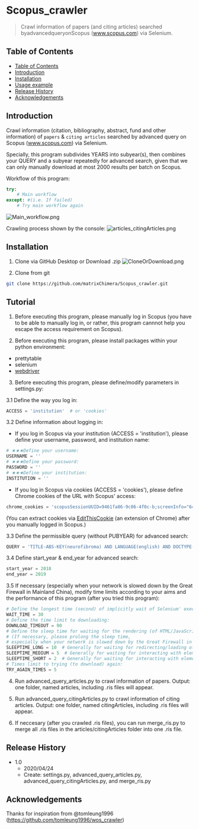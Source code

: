 # Scopus_crawler
> Crawl information of papers (and citing articles) searched byadvancedqueryonScopus (www.scopus.com) via Selenium.

## Table of Contents
- [Table of Contents](#table-of-contents)
- [Introduction](#introduction)
- [Installation](#installation)
- [Usage example](#usage-example)
- [Release History](#release-history)
- [Acknowledgements](#acknowledgements)

## Introduction

Crawl information (citation, bibliography, abstract, fund and other information) of `papers` & `citing articles` searched by advanced query on Scopus (www.scopus.com) via Selenium.

Specially, this program subdivides YEARS into subyear(s), then combines your QUERY and a subyear repeatedly for advanced search, given that we can only manually download at most 2000 results per batch on Scopus.

Workflow of this program:
```python
try: 
    # Main workflow
except: #(i.e. If failed)
    # Try main workflow again
```
![Main_workflow.png](https://i.loli.net/2020/04/24/uhw6rTJCDQ1kNXO.png)

Crawling process shown by the console:
![articles_citingArticles.png](https://i.loli.net/2020/04/24/f3ckbvrABJdF1o6.png)

## Installation

1. Clone via GitHub Desktop or Download .zip
![CloneOrDownload.png](https://i.loli.net/2020/04/24/DbiXzVSs42GZ6Cc.png)

2. Clone from git
```sh
git clone https://github.com/matrixChimera/Scopus_crawler.git
```


## Tutorial
1. Before executing this program, please manually log in Scopus (you have to be able to manually log in, or rather, this program cannnot help you escape the access requirement on Scopus).

2. Before executing this program, please install packages within your python environment:
* prettytable
* selenium
* [webdriver](https://chromedriver.chromium.org/downloads)

3. Before executing this program, please define/modify parameters in settings.py: 

3.1 Define the way you log in:
```python
ACCESS = 'institution'  # or 'cookies'
```

3.2 Define information about logging in:

* If you log in Scopus via your institution (ACCESS = 'institution'), please define your username, password, and institution name:
```python
# ★★★Define your username:
USERNAME = ''
# ★★★Define your password:
PASSWORD = ''
# ★★★Define your institution:
INSTITUTION = ''
```
* If you log in Scopus via cookies (ACCESS = 'cookies'), please define Chrome cookies of the URL with Scopus' access:
```python
chrome_cookies = 'scopusSessionUUID=9461fa86-9c06-4f0c-b;screenInfo="640:1024";SCSessionID=9D8BCB4DD7A64A57C24BFAE9B43FF959.wsnAw8kcdt7IPYLO0V48gA;# ... #;xmlHttpRequest=true'
```
(You can extract cookies via [EditThisCookie](https://chrome.google.com/webstore/detail/editthiscookie/fngmhnnpilhplaeedifhccceomclgfbg) (an extension of Chrome) after you manually logged in Scopus.)

3.3 Define the permissible query (without PUBYEAR) for advanced search:
```python
QUERY = 'TITLE-ABS-KEY(neurofibroma) AND LANGUAGE(english) AND DOCTYPE(ar)'
```
3.4 Define start_year & end_year for advanced search:
```python
start_year = 2018
end_year = 2019
```
3.5 If necessary (especially when your network is slowed down by the Great Firewall in Mainland China), modify time limits according to your aims and the performance of this program (after you tried this program):
```python
# Define the longest time (second) of implicitly wait of Selenium' execution:
WAIT_TIME = 30
# Define the time limit to downloading:
DOWNLOAD_TIMEOUT = 90
# Define the sleep time for waiting for the rendering (of HTML/JavaScript):
# (If necessary, please prolong the sleep time,
# especially when your network is slowed down by the Great Firewall in Mainland China)
SLEEPTIME_LONG = 10  # Generally for waiting for redirecting/loading of the search page of Scopus
SLEEPTIME_MEDIUM = 5  # Generally for waiting for interacting with elements shown via rendering of JavaScript
SLEEPTIME_SHORT = 2  # Generally for waiting for interacting with elements shown via rendering of HTML
# Times limit to trying (to download) again:
TRY_AGAIN_TIMES = 5
```

4. Run advanced_query_articles.py to crawl information of papers.
Output: one folder, named articles, including .ris files will appear.

5. Run advanced_query_citingArticles.py to crawl information of citing articles.
Output: one folder, named citingArticles, including .ris files will appear.

6. If neccesary (after you crawled .ris files), you can run merge_ris.py to merge all .ris files in the articles/citingArticles folder into one .ris file.


## Release History

* 1.0
    * 2020/04/24
    * Create: settings.py, advanced_query_articles.py, advanced_query_citingArticles.py, and merge_ris.py

## Acknowledgements
Thanks for inspiration from @tomleung1996 (https://github.com/tomleung1996/wos_crawler)

